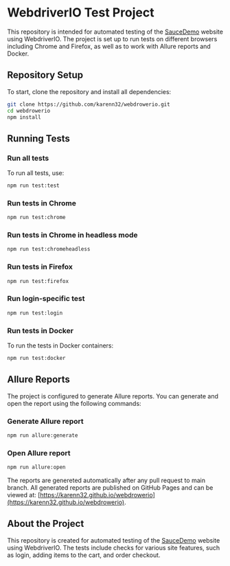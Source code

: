 # WebdriverIO Test Project

This repository is intended for automated testing of the [SauceDemo](https://www.saucedemo.com) website using WebdriverIO. The project is set up to run tests on different browsers including Chrome and Firefox, as well as to work with Allure reports and Docker.

## Repository Setup

To start, clone the repository and install all dependencies:

```bash
git clone https://github.com/karenn32/webdrowerio.git
cd webdrowerio
npm install
```

## Running Tests

### Run all tests

To run all tests, use:

```bash
npm run test:test
```

### Run tests in Chrome

```bash
npm run test:chrome
```

### Run tests in Chrome in headless mode

```bash
npm run test:chromeheadless
```

### Run tests in Firefox

```bash
npm run test:firefox
```

### Run login-specific test

```bash
npm run test:login
```

### Run tests in Docker

To run the tests in Docker containers:

```bash
npm run test:docker
```

## Allure Reports

The project is configured to generate Allure reports. You can generate and open the report using the following commands:

### Generate Allure report

```bash
npm run allure:generate
```

### Open Allure report

```bash
npm run allure:open
```

The reports are genereted automatically after any pull request to main branch. All generated reports are published on GitHub Pages and can be viewed at: [https://karenn32.github.io/webdrowerio](https://karenn32.github.io/webdrowerio).

## About the Project

This repository is created for automated testing of the [SauceDemo](https://www.saucedemo.com) website using WebdriverIO. The tests include checks for various site features, such as login, adding items to the cart, and order checkout.

```

```
